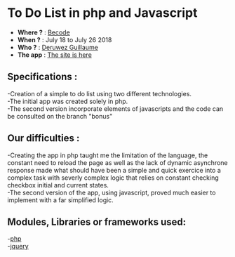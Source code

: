 # To Do List in php and Javascript
- **Where ?** : [Becode](https://www.becode.org/)
- **When ?** : July 18 to July 26 2018
- **Who ?** : [Deruwez Guillaume](https://github.com/gderuwez)
- **The app** : [The site is here](https://vast-tor-31473.herokuapp.com/)

## Specifications :
-Creation of a simple to do list using two different technologies.\
-The initial app was created solely in php.\
-The second version incorporate elements of javascripts and the code can be consulted on the branch "bonus"

## Our difficulties :
-Creating the app in php taught me the limitation of the language, the constant need to reload the page as well as the lack of dynamic asynchrone response made what should have been a simple and quick exercice into a complex task with severly complex logic that relies on constant checking checkbox initial and current states.\
-The second version of the app, using javascript, proved much easier to implement with a far simplified logic.

## Modules, Libraries or frameworks used:
-[php](http://php.net/)\
-[jquery](https://jquery.com/)
